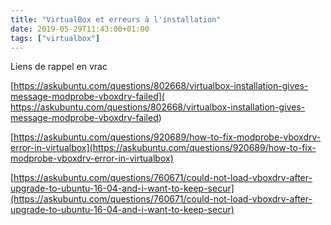 ```yaml
---
title: "VirtualBox et erreurs à l'installation"
date: 2019-05-29T11:43:00+01:00
tags: ["virtualbox"]
---
```

Liens de rappel en vrac 

[https://askubuntu.com/questions/802668/virtualbox-installation-gives-message-modprobe-vboxdrv-failed]( https://askubuntu.com/questions/802668/virtualbox-installation-gives-message-modprobe-vboxdrv-failed)

[https://askubuntu.com/questions/920689/how-to-fix-modprobe-vboxdrv-error-in-virtualbox](https://askubuntu.com/questions/920689/how-to-fix-modprobe-vboxdrv-error-in-virtualbox)

[https://askubuntu.com/questions/760671/could-not-load-vboxdrv-after-upgrade-to-ubuntu-16-04-and-i-want-to-keep-secur](https://askubuntu.com/questions/760671/could-not-load-vboxdrv-after-upgrade-to-ubuntu-16-04-and-i-want-to-keep-secur)

